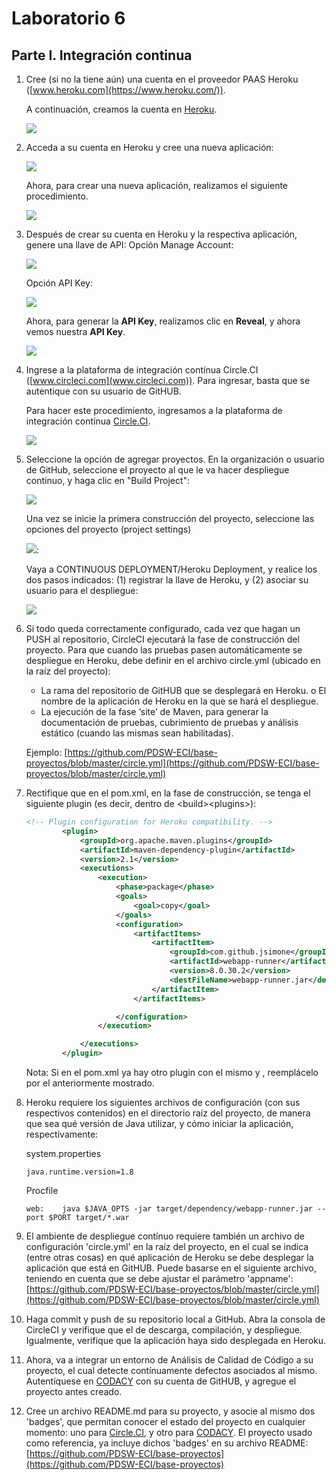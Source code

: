 # Laboratorio 6
## Parte I. Integración continua

1. Cree (si no la tiene aún) una cuenta en el proveedor PAAS Heroku ([www.heroku.com](https://www.heroku.com/)).

	A continuación, creamos la cuenta en [Heroku](https://www.heroku.com/).

	<img  src="https://github.com/JuanMunozD/CVDS-6/blob/master/Im%C3%A1genes/Parte1.1.PNG">

2. Acceda a su cuenta en Heroku y cree una nueva aplicación:

	<img  src="https://github.com/PDSW-ECI/WebApp-Heroku-CircleCI-CI/blob/master/img/HerokuCreateApp.png">
	
	Ahora, para crear una nueva aplicación, realizamos el siguiente procedimiento.
	
	<img  src="https://github.com/JuanMunozD/CVDS-6/blob/master/Im%C3%A1genes/Parte1.2.png">

3. Después de crear su cuenta en Heroku y la respectiva aplicación, genere una llave de API: Opción Manage Account:

	<img  src="https://github.com/PDSW-ECI/WebApp-Heroku-CircleCI-CI/blob/master/img/ManageAccount.png">
	
	Opción API Key:
	
	<img  src="https://github.com/PDSW-ECI/WebApp-Heroku-CircleCI-CI/blob/master/img/GenerateKey.png">
	
	Ahora, para generar la **API Key**, realizamos clic en **Reveal**, y ahora vemos nuestra **API Key**.
	
	<img  src="https://github.com/JuanMunozD/CVDS-6/blob/master/Im%C3%A1genes/Parte1.3.png">

4. Ingrese a la plataforma de integración contínua Circle.CI ([www.circleci.com](www.circleci.com)). Para ingresar, basta que se autentique con su usuario de GitHUB.

	Para hacer este procedimiento, ingresamos a la plataforma de integración contínua [Circle.CI](https://circleci.com/).

	<img  src="https://github.com/JuanMunozD/CVDS-6/blob/master/Im%C3%A1genes/Parte1.4.png">

5. Seleccione la opción de agregar proyectos. En la organización o usuario de GitHub, seleccione el proyecto al que le va hacer despliegue continuo, y haga clic en "Build Project":

	<img  src="https://github.com/PDSW-ECI/WebApp-Heroku-CircleCI-CI/blob/master/img/AppBuild.png">

	Una vez se inicie la primera construcción del proyecto, seleccione las opciones del proyecto (project settings)

	<img  src="https://github.com/PDSW-ECI/WebApp-Heroku-CircleCI-CI/blob/master/img/ProjectSettings2.png">:

	Vaya a CONTINUOUS DEPLOYMENT/Heroku Deployment, y realice los dos pasos indicados: (1) registrar la llave de Heroku, y (2) asociar su usuario para el despliegue:

	<img  src="https://github.com/PDSW-ECI/WebApp-Heroku-CircleCI-CI/blob/master/img/SetDeployUser.png">

	

6. Si todo queda correctamente configurado, cada vez que hagan un PUSH al repositorio, CircleCI ejecutará la fase de construcción del proyecto. Para que cuando las pruebas pasen automáticamente se despliegue en Heroku, debe definir en el archivo circle.yml (ubicado en la raíz del proyecto):
	* La rama del repositorio de GitHUB que se desplegará en Heroku. o El nombre de la aplicación de Heroku en la que se hará el
despliegue.
	* La ejecución de la fase ‘site’ de Maven, para generar la
documentación de pruebas, cubrimiento de pruebas y análisis estático (cuando las mismas sean habilitadas).

	Ejemplo:
	[https://github.com/PDSW-ECI/base-proyectos/blob/master/circle.yml](https://github.com/PDSW-ECI/base-proyectos/blob/master/circle.yml)


7. Rectifique que en el pom.xml, en la fase de construcción, se tenga el siguiente plugin (es decir, dentro de \<build>\<plugins>):

	```xml
	<!-- Plugin configuration for Heroku compatibility. -->
            <plugin>
                <groupId>org.apache.maven.plugins</groupId>
                <artifactId>maven-dependency-plugin</artifactId>
                <version>2.1</version>
                <executions>
                    <execution>
                        <phase>package</phase>
                        <goals>
                            <goal>copy</goal>
                        </goals>
                        <configuration>
                            <artifactItems>
                                <artifactItem>
                                    <groupId>com.github.jsimone</groupId>
                                    <artifactId>webapp-runner</artifactId>
                                    <version>8.0.30.2</version>
                                    <destFileName>webapp-runner.jar</destFileName>
                                </artifactItem>
                            </artifactItems>

                        </configuration>
                    </execution>

                </executions>
            </plugin>
 	```           		
	
	Nota: Si en el pom.xml ya hay otro plugin con el mismo <groupId> y <artifactId>, reemplácelo por el anteriormente mostrado.

8. Heroku requiere los siguientes archivos de configuración (con sus respectivos contenidos) en el directorio raíz del proyecto, de manera que sea qué versión de Java utilizar, y cómo iniciar la aplicación, respectivamente:

	system.properties

	```
	java.runtime.version=1.8
	```

	Procfile 

	```
	web:    java $JAVA_OPTS -jar target/dependency/webapp-runner.jar --port $PORT target/*.war
	```

9. El ambiente de despliegue contínuo requiere también un archivo de configuración 'circle.yml' en la raíz del proyecto, en el cual se indica (entre otras cosas) en qué aplicación de Heroku se debe desplegar la aplicación que está en GitHUB. Puede basarse en el siguiente archivo, teniendo en cuenta que se debe ajustar el parámetro 'appname': [https://github.com/PDSW-ECI/base-proyectos/blob/master/circle.yml](https://github.com/PDSW-ECI/base-proyectos/blob/master/circle.yml)

10. Haga commit y push de su repositorio local a GitHub. Abra la consola de CircleCI y verifique que el de descarga, compilación, y despliegue. Igualmente, verifique que la aplicación haya sido desplegada en Heroku.

11. Ahora, va a integrar un entorno de Análisis de Calidad de Código a su proyecto, el cual detecte contínuamente defectos asociados al mismo. Autentíquese en [CODACY](https://www.codacy.com ) con su cuenta de GitHUB, y agregue el proyecto antes creado.

12. Cree un archivo README.md para su proyecto, y asocie al mismo dos 'badges', que permitan conocer el estado del proyecto en cualquier momento: uno para [Circle.CI](https://circleci.com/docs/1.0/status-badges/), y otro para [CODACY](https://support.codacy.com/hc/en-us/articles/212799365-Badges). El proyecto usado como referencia, ya incluye dichos 'badges' en su archivo README: [https://github.com/PDSW-ECI/base-proyectos](https://github.com/PDSW-ECI/base-proyectos)
